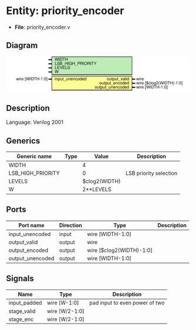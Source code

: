 # Entity: priority_encoder

- **File**: priority_encoder.v
## Diagram

![Diagram](priority_encoder.svg "Diagram")
## Description


 Language: Verilog 2001


## Generics

| Generic name      | Type | Value         | Description              |
| ----------------- | ---- | ------------- | ------------------------ |
| WIDTH             |      | 4             |                          |
| LSB_HIGH_PRIORITY |      | 0             |  LSB priority selection  |
| LEVELS            |      | $clog2(WIDTH) |                          |
| W                 |      | 2**LEVELS     |                          |
## Ports

| Port name        | Direction | Type                     | Description |
| ---------------- | --------- | ------------------------ | ----------- |
| input_unencoded  | input     | wire [WIDTH-1:0]         |             |
| output_valid     | output    | wire                     |             |
| output_encoded   | output    | wire [$clog2(WIDTH)-1:0] |             |
| output_unencoded | output    | wire [WIDTH-1:0]         |             |
## Signals

| Name         | Type           | Description                      |
| ------------ | -------------- | -------------------------------- |
| input_padded | wire [W-1:0]   |  pad input to even power of two  |
| stage_valid  | wire [W/2-1:0] |                                  |
| stage_enc    | wire [W/2-1:0] |                                  |
